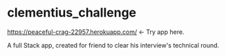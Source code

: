 # clementius_challenge
https://peaceful-crag-22957.herokuapp.com/ &lt;- Try app here.

A full Stack app, created for friend to clear his interview's technical round.
